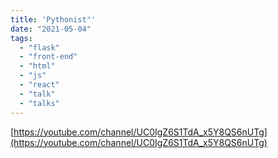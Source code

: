 ```yaml
---
title: 'Pythonist"'
date: "2021-05-04"
tags:
  - "flask"
  - "front-end"
  - "html"
  - "js"
  - "react"
  - "talk"
  - "talks"
---
```


[https://youtube.com/channel/UC0IgZ6S1TdA_x5Y8QS6nUTg](https://youtube.com/channel/UC0IgZ6S1TdA_x5Y8QS6nUTg)
